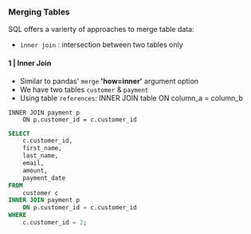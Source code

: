 
### Merging Tables
SQL offers a varierty of approaches to merge table data:

- <code>inner join</code> : intersection between two tables only

#### 1 | Inner Join

- Similar to pandas' <code>merge</code> **'how=inner'** argument option
- We have two tables <code>customer</code> & <code>payment</code>
- Using table <code>references</code>: INNER JOIN table ON column_a = column_b 

```
INNER JOIN payment p 
    ON p.customer_id = c.customer_id
```

```sql
SELECT
	c.customer_id,
	first_name,
	last_name,
	email,
	amount,
	payment_date
FROM
	customer c
INNER JOIN payment p 
    ON p.customer_id = c.customer_id
WHERE
    c.customer_id = 2;
```

